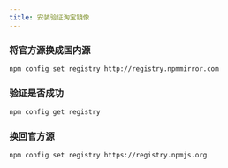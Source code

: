```yaml
---
title: 安装验证淘宝镜像
---
```


### 将官方源换成国内源

```sh
npm config set registry http://registry.npmmirror.com
```

### 验证是否成功

```sh
npm config get registry
```

### 换回官方源

```sh
npm config set registry https://registry.npmjs.org
```

